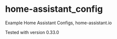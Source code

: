 # home-assistant_config
Example Home Assistant Configs, home-assistant.io


Tested with version 0.33.0
